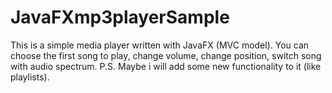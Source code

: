 # JavaFXmp3playerSample
This is a simple media player written with JavaFX (MVC model). You can choose the first song to play, change volume, change position, switch song with audio spectrum.
P.S. Maybe i will add some new functionality to it (like playlists).
